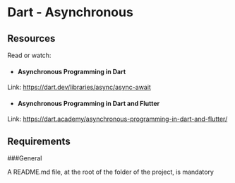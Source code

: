 # Dart - Asynchronous

## Resources

Read or watch:

- #### Asynchronous Programming in Dart
Link: https://dart.dev/libraries/async/async-await

- #### Asynchronous Programming in Dart and Flutter
Link: https://dart.academy/asynchronous-programming-in-dart-and-flutter/

## Requirements
###General

A README.md file, at the root of the folder of the project, is mandatory
